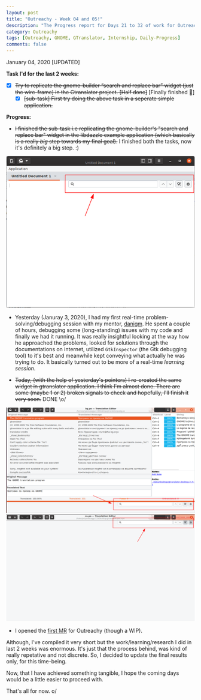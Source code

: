 ```yaml
---
layout: post
title: "Outreachy - Week 04 and 05!"
description: "The Progress report for Days 21 to 32 of work for Outreachy Program."
category: Outreachy
tags: [Outreachy, GNOME, GTranslator, Internship, Daily-Progress]
comments: false
---
```


January 04, 2020
[UPDATED]

**Task I'd for the last 2 weeks:**

- [X] <strike>Try to replicate the gnome-builder “search and replace bar” widget (just the wire-frame) in the Gtranslator project. [Half done]</strike> [Finally finished 🎉️]
  - [X] <strike>[sub-task] First try doing the above task in a seperate simple application.</strike> 

**Progress:**

- <strike>I finished the sub-task i.e replicating the gnome-builder's "search and replace bar" widget in the libdazzle example application (which basically is a really *big* step towards my final goal).</strike> I finished both the tasks, now it's definitely a big step. :)

![Libdazzle-example-application](/assets/example-search-bar.png)

- Yesterday (Januray 3, 2020), I had my first real-time problem-solving/debugging session with my mentor, [danigm](http://danigm.net). He spent a couple of hours, debugging some (long-standing) issues with my code and finally we had it running. It was really insightful looking at the way how he approached the problems, looked for solutions through the documentations on internet, utilized `GtkInspector` (the Gtk debugging tool) to it's best and meanwhile kept conveying what actually he was trying to do. It basically turned out to be more of a real-time *learning session*.

- <strike>Today, (with the help of yesterday's pointers) I re-created the same widget in gtranslator application. I think I'm almost done. There are some (maybe 1 or 2) broken signals to check and hopefully, I'll finish it very soon.</strike> DONE \o/

![Gtranslator-GtrTab-search-and-replace-bar](/assets/gtr-tab-search-bar.png)
![Gtranslator-recreated-search-and-replace-bar](/assets/gtranslator-search-bar.png)

- I opened the [first MR](https://gitlab.gnome.org/GNOME/gtranslator/merge_requests/56) for Outreachy (though a WIP). 

Although, I've compiled it very short but the work/learning/research I did in last 2 weeks was enormous. It's just that the process behind, was kind of really repetative and not discrete. So, I decided to update the final results only, for this time-being. 

Now, that I have achieved something tangible, I hope the coming days would be a little easier to proceed with.

That's all for now. o/
